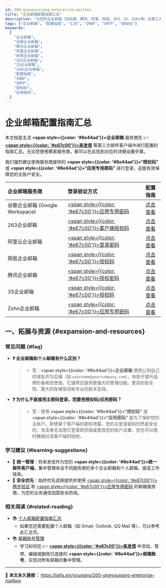 ```yaml
---
id: 200-qiyeyouxiang-enterprise-mailbox
title: "企业邮箱配置指南汇总"
description: "为您的企业邮箱（如谷歌、腾讯、阿里、网易、263、35、Zoho等）在第三方客户端（如来发信）中设置 IMAP/SMTP 协议。本页提供一个完整的配置指南列表，帮助您快速找到并完成设置。"
tags: ["企业邮箱", "配置指南", "汇总", "IMAP", "SMTP", "授权码"]
keywords:
  [
    "企业邮箱",
    "谷歌企业邮箱",
    "腾讯企业邮箱",
    "阿里企业邮箱",
    "网易企业邮箱",
    "263企业邮箱",
    "35企业邮箱",
    "Zoho企业邮箱",
    "配置指南",
    "IMAP",
    "SMTP",
    "授权码",
    "应用密码",
  ]
---
```


# 企业邮箱配置指南汇总

本文档是主流 **<span style={{color: '#8e44ad'}}>企业邮箱</span>** 服务商在 👉 [**<span style={{color: '#e67c00'}}>来发信</span>**](https://laifaxin.com) 等第三方邮件客户端中进行配置的指南汇总。无论您使用哪家服务商，都可以在此找到对应的详细设置步骤。

我们强烈建议使用服务商提供的 **<span style={{color: '#8e44ad'}}>“授权码”</span>** 或 **<span style={{color: '#8e44ad'}}>“应用专用密码”</span>** 进行登录，这能有效保障您的主账户安全。

| **企业邮箱服务商**              | **登录验证方式**                                            | **配置指南**                                                           |
| :------------------------------ | :---------------------------------------------------------- | :--------------------------------------------------------------------- |
| 谷歌企业邮箱 (Google Workspace) | <u><span style={{color: '#e67c00'}}>应用专用密码</span></u> | [点击查看](./201-guge-qiyeyouxiang-google-business-mail)               |
| 263企业邮箱                     | <u><span style={{color: '#e67c00'}}>客户端授权码</span></u> | [点击查看](./202-263-qiyeyouxiang-263-business-mail)                   |
| 阿里云企业邮箱                  | <u><span style={{color: '#e67c00'}}>登录密码</span></u>     | [点击查看](./203-aliyun-qiyeyouxiang-alibaba-cloud-enterprise-mailbox) |
| 网易企业邮箱                    | <u><span style={{color: '#e67c00'}}>授权码</span></u>       | [点击查看](./204-wangyi-qiyeyouxiang-netease-enterprise-mailbox)       |
| 腾讯企业邮箱                    | <u><span style={{color: '#e67c00'}}>授权密码</span></u>     | [点击查看](./205-tengxun-qiyeyouxiang-tencent-enterprise-mailbox)      |
| 35企业邮箱                      | <u><span style={{color: '#e67c00'}}>授权码</span></u>       | [点击查看](./206-35-qiyeyouxiang-35-enterprise-mailbox)                |
| Zoho企业邮箱                    | <u><span style={{color: '#e67c00'}}>应用专用密码</span></u> | [点击查看](./207-zoho-qiyeyouxiang-zoho-enterprise-mailbox)            |

## 一、拓展与资源 {#expansion-and-resources}

### 常见问题 {#faq}

- **❓ 企业邮箱和个人邮箱有什么区别？**

  > - 答：**<span style={{color: '#8e44ad'}}>企业邮箱</span>** 使用公司自己的域名作为后缀（如 `yourname@yourcompany.com`），有助于提升品牌形象和信誉度。它通常还提供更强大的管理功能、更高的安全性、更大的存储空间和专业的技术支持。

- **❓ 为什么不直接用主密码登录，而要用授权码/应用密码？**
  > - 答：使用 **<span style={{color: '#8e44ad'}}>“授权码”</span>** 或 **<span style={{color: '#8e44ad'}}>“应用密码”</span>** 是为了保护您的主账户。即使某个客户端的密码泄露，您的主登录密码仍然是安全的，攻击者无法用它登录网页端或更改您的账户设置，您也可以随时撤销对该客户端的授权。

### 学习建议 {#learning-suggestions}

- 🏢 **统一管理**：将来发信作为您的 **<span style={{color: '#8e44ad'}}>统一邮件客户端</span>**，集中管理来自不同服务商的多个企业邮箱和个人邮箱，提高工作效率。
- 🔑 **安全优先**：始终优先选择提供并使用 <u><span style={{color: '#e67c00'}}>两步验证</span></u> 和 <u><span style={{color: '#e67c00'}}>应用专用密码</span></u> 的邮箱服务商，为您的业务通信加固安全防线。

### 相关阅读 {#related-reading}

- 📚 [个人邮箱配置指南汇总](./100-gerenyouxiang-personal-mailbox)
  - 如果您还需要配置个人邮箱（如 Gmail, Outlook, QQ Mail 等），可以参考此汇总页。
- 📚 [邮箱账号管理](../zhinan/email-account)
  - 学习如何在 👉 [**<span style={{color: '#e67c00'}}>来发信</span>**](https://laifaxin.com) 中添加、暂停、编辑或删除已连接的 **<span style={{color: '#8e44ad'}}>邮箱账号</span>**，实现对所有邮箱的集中管理。

---

🔗 **本文永久链接：** https://laifa.xin/youxiang/200-qiyeyouxiang-enterprise-mailbox
